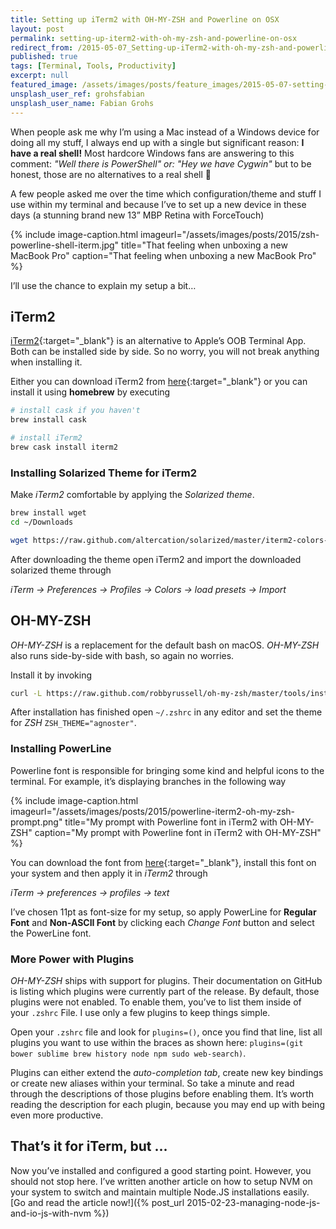 ```yaml
---
title: Setting up iTerm2 with OH-MY-ZSH and Powerline on OSX
layout: post
permalink: setting-up-iterm2-with-oh-my-zsh-and-powerline-on-osx
redirect_from: /2015-05-07_Setting-up-iTerm2-with-oh-my-zsh-and-powerline-on-OSX-c51bd149272f
published: true
tags: [Terminal, Tools, Productivity]
excerpt: null
featured_image: /assets/images/posts/feature_images/2015-05-07-setting-up-iterm2-with-oh-my-zsh-and-powerline-on-osx.jpg
unsplash_user_ref: grohsfabian
unsplash_user_name: Fabian Grohs
---
```


When people ask me why I’m using a Mac instead of a Windows device for doing all my stuff, I always end up with a single but significant reason: **I have a real shell!** Most hardcore Windows fans are answering to this comment: *"Well there is PowerShell" or: "Hey we have Cygwin"* but to be honest, those are no alternatives to a real shell 🙂

A few people asked me over the time which configuration/theme and stuff I use within my terminal and because I’ve to set up a new device in these days (a stunning brand new 13” MBP Retina with ForceTouch)

{% include image-caption.html imageurl="/assets/images/posts/2015/zsh-powerline-shell-iterm.jpg"
title="That feeling when unboxing a new MacBook Pro" caption="That feeling when unboxing a new MacBook Pro" %}

I’ll use the chance to explain my setup a bit…

## iTerm2

[iTerm2](https://www.iterm2.com/index.html){:target="_blank"} is an alternative to Apple’s OOB Terminal App. Both can be installed side by side. So no worry, you will not break anything when installing it.

Either you can download iTerm2 from [here](https://www.iterm2.com/downloads.html){:target="_blank"} or you can install it using **homebrew** by executing

```bash
# install cask if you haven't
brew install cask

# install iTerm2
brew cask install iterm2

```

### Installing Solarized Theme for iTerm2

Make *iTerm2* comfortable by applying the *Solarized theme*.

```bash
brew install wget
cd ~/Downloads

wget https://raw.github.com/altercation/solarized/master/iterm2-colors-solarized/Solarized%20Dark.itermcolors

```

After downloading the theme open iTerm2 and import the downloaded solarized theme through

*iTerm -> Preferences -> Profiles -> Colors -> load presets -> Import*

## OH-MY-ZSH

*OH-MY-ZSH* is a replacement for the default bash on macOS. *OH-MY-ZSH* also runs side-by-side with bash, so again no worries.

Install it by invoking

```bash
curl -L https://raw.github.com/robbyrussell/oh-my-zsh/master/tools/install.sh | sh

```

After installation has finished open `~/.zshrc` in any editor and set the theme for *ZSH* `ZSH_THEME="agnoster"`.

### Installing PowerLine

Powerline font is responsible for bringing some kind and helpful icons to the terminal. For example, it’s displaying branches in the following way

{% include image-caption.html imageurl="/assets/images/posts/2015/powerline-iterm2-oh-my-zsh-prompt.png"
title="My prompt with Powerline font in iTerm2 with OH-MY-ZSH" caption="My prompt with Powerline font in iTerm2 with OH-MY-ZSH" %}

You can download the font from [here](https://github.com/Lokaltog/powerline-fonts/blob/master/Meslo/Meslo%20LG%20M%20DZ%20Regular%20for%20Powerline.otf){:target="_blank"}, install this font on your system and then apply it in *iTerm2* through

*iTerm -> preferences -> profiles -> text*

I’ve chosen 11pt as font-size for my setup, so apply PowerLine for **Regular Font** and **Non-ASCII Font** by clicking each *Change Font* button and select the PowerLine font.

### More Power with Plugins

*OH-MY-ZSH* ships with support for plugins. Their documentation on GitHub is listing which plugins were currently part of the release. By default, those plugins were not enabled. To enable them, you’ve to list them inside of your `.zshrc` File. I use only a few plugins to keep things simple.

Open your `.zshrc` file and look for `plugins=()`, once you find that line, list all plugins you want to use within the braces as shown here: `plugins=(git bower sublime brew history node npm sudo web-search)`.

Plugins can either extend the  *auto-completion tab*, create new key bindings or create new aliases within your terminal. So take a minute and read through the descriptions of those plugins before enabling them. It’s worth reading the description for each plugin, because you may end up with being even more productive.

## That’s it for iTerm, but ...

Now you’ve installed and configured a good starting point. However, you should not stop here. I’ve written another article on how to setup NVM on your system to switch and maintain multiple Node.JS installations easily. [Go and read the article now!]({% post_url 2015-02-23-managing-node-js-and-io-js-with-nvm %})

